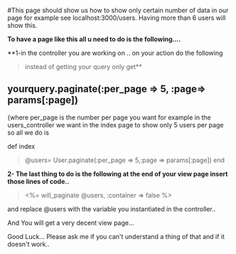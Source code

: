 #This page should show us how to show only certain number of data in our page for example see
localhost:3000/users.
Having more than 6 users will show this.

**To have a page like this all u need to do is the following....**

**1-in the controller you are working on .. on your action do the following
> instead of getting your query only get**

## yourquery.paginate(:per\_page => 5, :page=> params[:page]) ##

{where per\_page is the number per page you want
for example in the users\_controller we want in the index page to show only 5 users per page so all we do is

def index
> @users= User.paginate(:per\_page => 5,:page => params[:page])
end


**2- The last thing to do is the following at the end of your view page
insert those lines of code..**
<div>
<blockquote><%= will_paginate @users, :container => false %><br>
</blockquote><blockquote></div></blockquote>

and replace @users with the variable you instantiated in the controller..

And You will get a very decent view page...

Good Luck...
Please ask me if you can't understand a thing of that and if it doesn't work..
